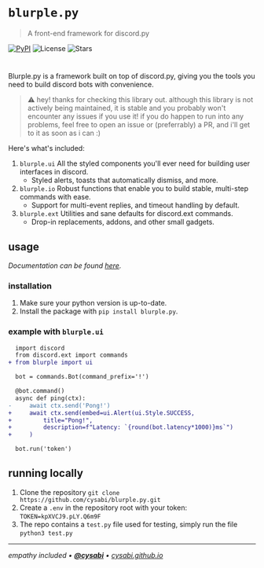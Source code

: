 # `blurple.py`
> A front-end framework for discord.py

[![PyPI][pypi-shield]](https://pypi.org/project/blurple.py)
![License][license-shield]
![Stars][stars-shield]
#

Blurple.py is a framework built on top of discord.py, giving you the tools you need to build discord bots with convenience.

> :warning: hey! thanks for checking this library out. although this library is not actively being maintained, it is stable and you probably won't encounter any issues if you use it! if you do happen to run into any problems, feel free to open an issue or (preferrably) a PR, and i'll get to it as soon as i can :)

Here's what's included:
1. `blurple.ui` All the styled components you'll ever need for building user interfaces in discord.
    - Styled alerts, toasts that automatically dismiss, and more.
2. `blurple.io` Robust functions that enable you to build stable, multi-step commands with ease.
    - Support for multi-event replies, and timeout handling by default.
3. `blurple.ext` Utilities and sane defaults for discord.ext commands.
    - Drop-in replacements, addons, and other small gadgets.

## usage <!-- Using the product -->
_Documentation can be found [here](https://cysabi.github.io/blurple.py)._

### installation
1. Make sure your python version is up-to-date.
1. Install the package with `pip install blurple.py`.

### example with `blurple.ui`
```diff
  import discord
  from discord.ext import commands
+ from blurple import ui

  bot = commands.Bot(command_prefix='!')

  @bot.command()
  async def ping(ctx):
-     await ctx.send('Pong!')
+     await ctx.send(embed=ui.Alert(ui.Style.SUCCESS,
+         title="Pong!",
+         description=f"Latency: `{round(bot.latency*1000)}ms`")
+     )

  bot.run('token')
```

## running locally
1. Clone the repository
    `git clone https://github.com/cysabi/blurple.py.git`
1. Create a `.env` in the repository root with your token:
    `TOKEN=kpXVCJ9.pLY.Q6m9F`
1. The repo contains a `test.py` file used for testing, simply run the file
    `python3 test.py`

---

*empathy included • [**@cysabi**](https://github.com/cysabi) • [cysabi.github.io](https://cysabi.github.io)*

<!-- markdown links & imgs -->
[pypi-shield]: https://img.shields.io/pypi/v/blurple.py.svg
[stars-shield]: https://img.shields.io/github/stars/cysabi/blurple.py.svg?style=social
[license-shield]: https://img.shields.io/github/license/cysabi/blurple.py.svg?style=flat

